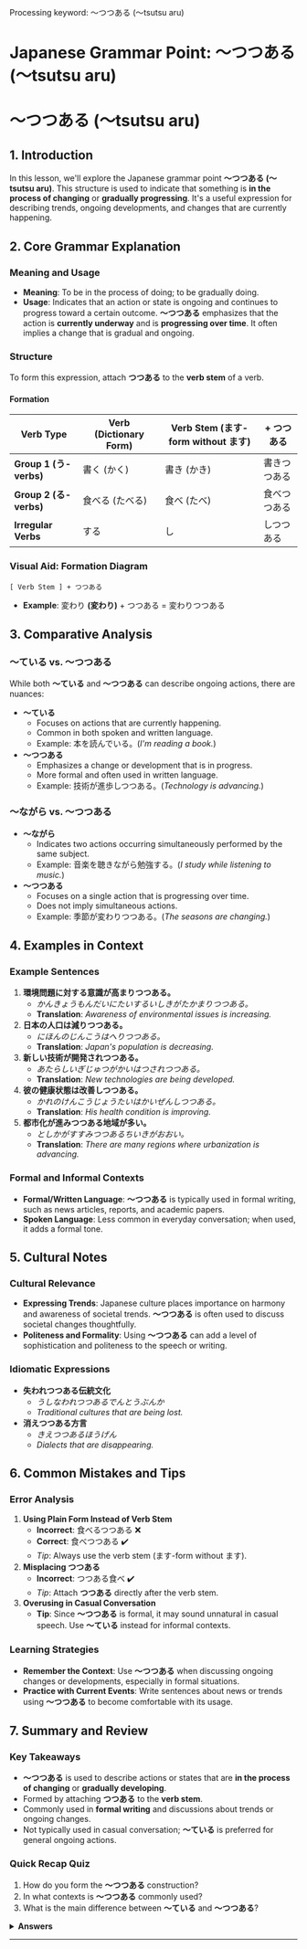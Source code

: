 Processing keyword: ～つつある (〜tsutsu aru)
# Japanese Grammar Point: ～つつある (〜tsutsu aru)
# ～つつある (〜tsutsu aru)
## 1. Introduction
In this lesson, we'll explore the Japanese grammar point **～つつある (〜tsutsu aru)**. This structure is used to indicate that something is **in the process of changing** or **gradually progressing**. It's a useful expression for describing trends, ongoing developments, and changes that are currently happening.
## 2. Core Grammar Explanation
### Meaning and Usage
- **Meaning**: To be in the process of doing; to be gradually doing.
- **Usage**: Indicates that an action or state is ongoing and continues to progress toward a certain outcome.
**～つつある** emphasizes that the action is **currently underway** and is **progressing over time**. It often implies a change that is gradual and ongoing.
### Structure
To form this expression, attach **つつある** to the **verb stem** of a verb.
#### Formation
| Verb Type       | Verb (Dictionary Form) | Verb Stem (ます-form without ます) | + つつある        |
|-----------------|------------------------|---------------------|------------------|
| **Group 1 (う-verbs)** | 書く (かく)               | 書き (かき)            | 書きつつある      |
| **Group 2 (る-verbs)** | 食べる (たべる)             | 食べ (たべ)            | 食べつつある      |
| **Irregular Verbs** | する                     | し                  | しつつある        |
### Visual Aid: Formation Diagram
```
[ Verb Stem ] + つつある
```
- **Example**: 変わり **(変わり)** + つつある = 変わりつつある
## 3. Comparative Analysis
### ～ている vs. ～つつある
While both **～ている** and **～つつある** can describe ongoing actions, there are nuances:
- **～ている**
  - Focuses on actions that are currently happening.
  - Common in both spoken and written language.
  - Example: 本を読んでいる。(*I'm reading a book.*)
- **～つつある**
  - Emphasizes a change or development that is in progress.
  - More formal and often used in written language.
  - Example: 技術が進歩しつつある。(*Technology is advancing.*)
### ～ながら vs. ～つつある
- **～ながら**
  - Indicates two actions occurring simultaneously performed by the same subject.
  - Example: 音楽を聴きながら勉強する。(*I study while listening to music.*)
- **～つつある**
  - Focuses on a single action that is progressing over time.
  - Does not imply simultaneous actions.
  - Example: 季節が変わりつつある。(*The seasons are changing.*)
## 4. Examples in Context
### Example Sentences
1. **環境問題に対する意識が高まりつつある。**
   - *かんきょうもんだいにたいするいしきがたかまりつつある。*
   - **Translation**: *Awareness of environmental issues is increasing.*
2. **日本の人口は減りつつある。**
   - *にほんのじんこうはへりつつある。*
   - **Translation**: *Japan's population is decreasing.*
3. **新しい技術が開発されつつある。**
   - *あたらしいぎじゅつがかいはつされつつある。*
   - **Translation**: *New technologies are being developed.*
4. **彼の健康状態は改善しつつある。**
   - *かれのけんこうじょうたいはかいぜんしつつある。*
   - **Translation**: *His health condition is improving.*
5. **都市化が進みつつある地域が多い。**
   - *としかがすすみつつあるちいきがおおい。*
   - **Translation**: *There are many regions where urbanization is advancing.*
### Formal and Informal Contexts
- **Formal/Written Language**: **～つつある** is typically used in formal writing, such as news articles, reports, and academic papers.
- **Spoken Language**: Less common in everyday conversation; when used, it adds a formal tone.
## 5. Cultural Notes
### Cultural Relevance
- **Expressing Trends**: Japanese culture places importance on harmony and awareness of societal trends. **～つつある** is often used to discuss societal changes thoughtfully.
- **Politeness and Formality**: Using **～つつある** can add a level of sophistication and politeness to the speech or writing.
### Idiomatic Expressions
- **失われつつある伝統文化**
  - *うしなわれつつあるでんとうぶんか*
  - *Traditional cultures that are being lost.*
- **消えつつある方言**
  - *きえつつあるほうげん*
  - *Dialects that are disappearing.*
## 6. Common Mistakes and Tips
### Error Analysis
1. **Using Plain Form Instead of Verb Stem**
   - **Incorrect**: 食べるつつある ❌
   - **Correct**: 食べつつある ✔️
   - *Tip*: Always use the verb stem (ます-form without ます).
2. **Misplacing つつある**
   - **Incorrect**: つつある食べ ✔️
   - *Tip*: Attach **つつある** directly after the verb stem.
3. **Overusing in Casual Conversation**
   - **Tip**: Since **～つつある** is formal, it may sound unnatural in casual speech. Use **～ている** instead for informal contexts.
### Learning Strategies
- **Remember the Context**: Use **～つつある** when discussing ongoing changes or developments, especially in formal situations.
- **Practice with Current Events**: Write sentences about news or trends using **～つつある** to become comfortable with its usage.
## 7. Summary and Review
### Key Takeaways
- **～つつある** is used to describe actions or states that are **in the process of changing** or **gradually developing**.
- Formed by attaching **つつある** to the **verb stem**.
- Commonly used in **formal writing** and discussions about trends or ongoing changes.
- Not typically used in casual conversation; **～ている** is preferred for general ongoing actions.
### Quick Recap Quiz
1. How do you form the **～つつある** construction?
2. In what contexts is **～つつある** commonly used?
3. What is the main difference between **～ている** and **～つつある**?
<details>
<summary><strong>Answers</strong></summary>
1. Attach **つつある** to the **verb stem** (ます-form without ます) of a verb.
2. In formal writing and speech, especially when discussing ongoing changes or developments.
3. **～ている** describes general ongoing actions or states and is common in everyday language, while **～つつある** emphasizes a gradual change or development and is more formal.
</details>

---
